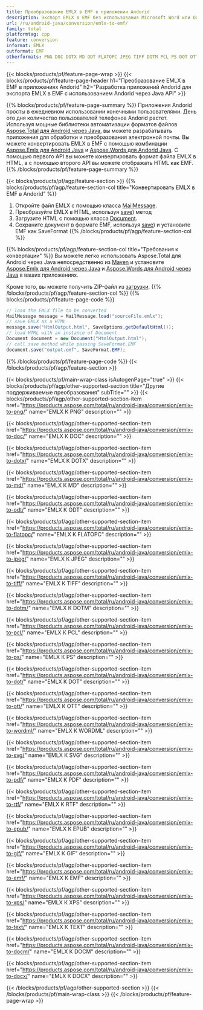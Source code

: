 ```yaml
---
title: Преобразование EMLX в EMF в приложении Andorid
description: Экспорт EMLX в EMF без использования Microsoft Word или Outlook в ваших приложениях Andorid.
url: /ru/android-java/conversion/emlx-to-emf/
family: total
platformtag: cpp
feature: conversion
informat: EMLX
outformat: EMF
otherformats: PNG DOC DOTX MD ODT FLATOPC JPEG TIFF DOTM PCL PS DOT OTT WORDML SVG PDF RTF EPUB GIF BMP XPS TEXT DOCM DOCX
---
```

{{< blocks/products/pf/feature-page-wrap >}}
{{< blocks/products/pf/feature-page-header h1="Преобразование EMLX в EMF в приложениях Andorid" h2="Разработка приложений Andorid для экспорта EMLX в EMF с использованием Andorid через Java API" >}}

{{% blocks/products/pf/feature-page-summary %}}
Приложения Andorid просты в ежедневном использовании конечными пользователями. День ото дня количество пользователей телефонов Andorid растет. Используя мощные библиотеки автоматизации форматов файлов [Aspose.Total для Android через Java](https://products.aspose.com/total/android-java/), вы можете разрабатывать приложения для обработки и преобразования электронной почты. Вы можете конвертировать EMLX в EMF с помощью комбинации [Aspose.Emlx для Android Java](https://products.aspose.com/emlx/android-java/) и [Aspose.Words для Andorid Java](https://products.aspose.com/words/android-java/). С помощью первого API вы можете конвертировать формат файла EMLX в HTML, а с помощью второго API вы можете отображать HTML как EMF. 
{{% /blocks/products/pf/feature-page-summary  %}}

{{< blocks/products/pf/agp/feature-section >}}
{{% blocks/products/pf/agp/feature-section-col title="Конвертировать EMLX в EMF в Andorid" %}}
1. Откройте файл EMLX с помощью класса [MailMessage](https://reference.aspose.com/emlx/java/com.aspose.emlx/mailmessage).
2. Преобразуйте EMLX в HTML, используя [save](https://reference.aspose.com/emlx/java/com.aspose.emlx/MailMessage#save(java.io.OutputStream,%20com.aspose.emlx.SaveOptions). )) метод
3. Загрузите HTML с помощью класса [Document](https://reference.aspose.com/words/java/com.aspose.words/Document).
4. Сохраните документ в формате EMF, используя [save](https://reference.aspose.com/words/java/com.aspose.words/Document#save(java.lang.String,com.aspose.words.SaveOptions). )) и установите EMF как SaveFormat
{{% /blocks/products/pf/agp/feature-section-col %}}

{{% blocks/products/pf/agp/feature-section-col title="Требования к конвертации" %}}
Вы можете легко использовать Aspose.Total для Android через Java непосредственно из [Maven](https://repository.aspose.com/webapp/#/artifacts/browse/tree/General/repo/com/aspose/aspose-total) и установите [Aspose.Emlx для Android через Java](https://docs.aspose.com/emlx/androidjava/installation/) и [Aspose.Words для Android через Java](https://docs.aspose.com/words/java/install-aspose-words-for-android-через-java/#install-asposewords-for-android-через-java-из-maven-репозитория) в ваших приложениях.

Кроме того, вы можете получить ZIP-файл из [загрузки](https://downloads.aspose.com/total/androidjava).
{{% /blocks/products/pf/agp/feature-section-col %}}
{{% blocks/products/pf/feature-page-code %}}
```cs
// load the EMLX file to be converted
MailMessage message = MailMessage.load("sourceFile.emlx"); 
// save EMLX as a HTML 
message.save("HtmlOutput.html", SaveOptions.getDefaultHtml());
// load HTML with an instance of Document
Document document = new Document("HtmlOutput.html");
// call save method while passing SaveFormat.EMF
document.save("output.emf", SaveFormat.EMF); 
```

{{% /blocks/products/pf/feature-page-code %}}
{{< /blocks/products/pf/agp/feature-section >}}

{{< blocks/products/pf/main-wrap-class isAutogenPage="true" >}}
{{< blocks/products/pf/agp/other-supported-section title="Другие поддерживаемые преобразования" subTitle="" >}}
{{< blocks/products/pf/agp/other-supported-section-item href="https://products.aspose.com/total/ru/android-java/conversion/emlx-to-png/" name="EMLX К PNG" description="" >}}

{{< blocks/products/pf/agp/other-supported-section-item href="https://products.aspose.com/total/ru/android-java/conversion/emlx-to-doc/" name="EMLX К DOC" description="" >}}

{{< blocks/products/pf/agp/other-supported-section-item href="https://products.aspose.com/total/ru/android-java/conversion/emlx-to-dotx/" name="EMLX К DOTX" description="" >}}

{{< blocks/products/pf/agp/other-supported-section-item href="https://products.aspose.com/total/ru/android-java/conversion/emlx-to-md/" name="EMLX К MD" description="" >}}

{{< blocks/products/pf/agp/other-supported-section-item href="https://products.aspose.com/total/ru/android-java/conversion/emlx-to-odt/" name="EMLX К ODT" description="" >}}

{{< blocks/products/pf/agp/other-supported-section-item href="https://products.aspose.com/total/ru/android-java/conversion/emlx-to-flatopc/" name="EMLX К FLATOPC" description="" >}}

{{< blocks/products/pf/agp/other-supported-section-item href="https://products.aspose.com/total/ru/android-java/conversion/emlx-to-jpeg/" name="EMLX К JPEG" description="" >}}

{{< blocks/products/pf/agp/other-supported-section-item href="https://products.aspose.com/total/ru/android-java/conversion/emlx-to-tiff/" name="EMLX К TIFF" description="" >}}

{{< blocks/products/pf/agp/other-supported-section-item href="https://products.aspose.com/total/ru/android-java/conversion/emlx-to-dotm/" name="EMLX К DOTM" description="" >}}

{{< blocks/products/pf/agp/other-supported-section-item href="https://products.aspose.com/total/ru/android-java/conversion/emlx-to-pcl/" name="EMLX К PCL" description="" >}}

{{< blocks/products/pf/agp/other-supported-section-item href="https://products.aspose.com/total/ru/android-java/conversion/emlx-to-ps/" name="EMLX К PS" description="" >}}

{{< blocks/products/pf/agp/other-supported-section-item href="https://products.aspose.com/total/ru/android-java/conversion/emlx-to-dot/" name="EMLX К DOT" description="" >}}

{{< blocks/products/pf/agp/other-supported-section-item href="https://products.aspose.com/total/ru/android-java/conversion/emlx-to-ott/" name="EMLX К OTT" description="" >}}

{{< blocks/products/pf/agp/other-supported-section-item href="https://products.aspose.com/total/ru/android-java/conversion/emlx-to-wordml/" name="EMLX К WORDML" description="" >}}

{{< blocks/products/pf/agp/other-supported-section-item href="https://products.aspose.com/total/ru/android-java/conversion/emlx-to-svg/" name="EMLX К SVG" description="" >}}

{{< blocks/products/pf/agp/other-supported-section-item href="https://products.aspose.com/total/ru/android-java/conversion/emlx-to-pdf/" name="EMLX К PDF" description="" >}}

{{< blocks/products/pf/agp/other-supported-section-item href="https://products.aspose.com/total/ru/android-java/conversion/emlx-to-rtf/" name="EMLX К RTF" description="" >}}

{{< blocks/products/pf/agp/other-supported-section-item href="https://products.aspose.com/total/ru/android-java/conversion/emlx-to-epub/" name="EMLX К EPUB" description="" >}}

{{< blocks/products/pf/agp/other-supported-section-item href="https://products.aspose.com/total/ru/android-java/conversion/emlx-to-gif/" name="EMLX К GIF" description="" >}}

{{< blocks/products/pf/agp/other-supported-section-item href="https://products.aspose.com/total/ru/android-java/conversion/emlx-to-emf/" name="EMLX К EMF" description="" >}}

{{< blocks/products/pf/agp/other-supported-section-item href="https://products.aspose.com/total/ru/android-java/conversion/emlx-to-xps/" name="EMLX К XPS" description="" >}}

{{< blocks/products/pf/agp/other-supported-section-item href="https://products.aspose.com/total/ru/android-java/conversion/emlx-to-text/" name="EMLX К TEXT" description="" >}}

{{< blocks/products/pf/agp/other-supported-section-item href="https://products.aspose.com/total/ru/android-java/conversion/emlx-to-docm/" name="EMLX К DOCM" description="" >}}

{{< blocks/products/pf/agp/other-supported-section-item href="https://products.aspose.com/total/ru/android-java/conversion/emlx-to-docx/" name="EMLX К DOCX" description="" >}}


{{< /blocks/products/pf/agp/other-supported-section >}}
{{< /blocks/products/pf/main-wrap-class >}}
{{< /blocks/products/pf/feature-page-wrap >}}